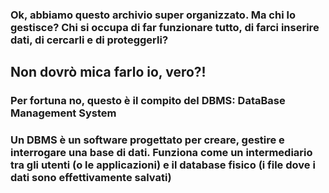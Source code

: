 ### Ok, abbiamo questo archivio super organizzato. Ma chi lo gestisce? Chi si occupa di far funzionare tutto, di farci inserire dati, di cercarli e di proteggerli?

<VSpace space="6"/>

<v-click>

## Non dovrò mica farlo io, vero?!
</v-click>

<VSpace space="6"/>

<v-click>

### Per fortuna no, questo è il compito del <Alert strong>DBMS</Alert>: DataBase Management System
</v-click>

<DefinitionBlock v-click class="mt-8">

### Un <Alert>DBMS</Alert> è un <Alert strong>software</Alert> progettato per creare, gestire e interrogare una base di dati. Funziona come un <Alert>intermediario</Alert> tra gli utenti (o le applicazioni) e il database fisico (i file dove i dati sono effettivamente salvati)
</DefinitionBlock>
